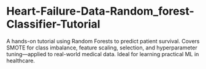 # Heart-Failure-Data-Random_forest-Classifier-Tutorial
A hands-on tutorial using Random Forests to predict patient survival. Covers SMOTE for class imbalance, feature scaling, selection, and hyperparameter tuning—applied to real-world medical data. Ideal for learning practical ML in healthcare.
